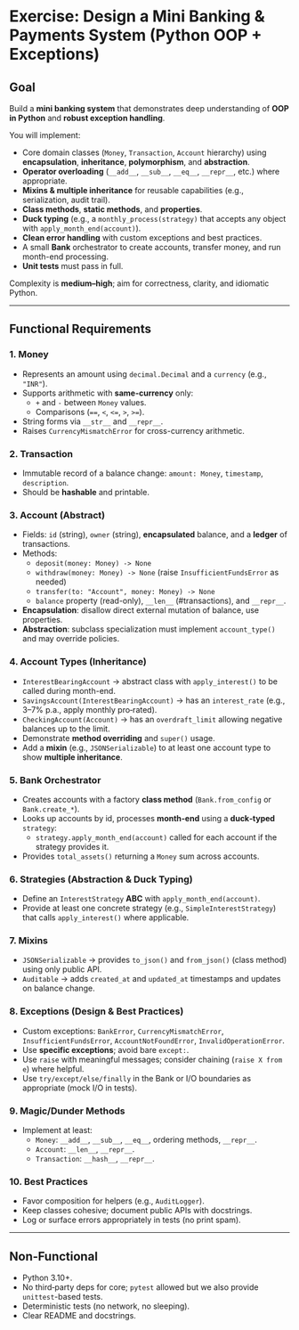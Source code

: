 # Exercise: Design a Mini Banking & Payments System (Python OOP + Exceptions)

## Goal
Build a **mini banking system** that demonstrates deep understanding of **OOP in Python** and **robust exception handling**.

You will implement:
- Core domain classes (`Money`, `Transaction`, `Account` hierarchy) using **encapsulation**, **inheritance**, **polymorphism**, and **abstraction**.
- **Operator overloading** (`__add__`, `__sub__`, `__eq__`, `__repr__`, etc.) where appropriate.
- **Mixins & multiple inheritance** for reusable capabilities (e.g., serialization, audit trail).
- **Class methods**, **static methods**, and **properties**.
- **Duck typing** (e.g., a `monthly_process(strategy)` that accepts any object with `apply_month_end(account)`).
- **Clean error handling** with custom exceptions and best practices.
- A small **Bank** orchestrator to create accounts, transfer money, and run month-end processing.
- **Unit tests** must pass in full.

Complexity is **medium–high**; aim for correctness, clarity, and idiomatic Python.

---

## Functional Requirements

### 1. Money
- Represents an amount using `decimal.Decimal` and a `currency` (e.g., `"INR"`).
- Supports arithmetic with **same-currency** only:
  - `+` and `-` between `Money` values.
  - Comparisons (`==`, `<`, `<=`, `>`, `>=`).
- String forms via `__str__` and `__repr__`.
- Raises `CurrencyMismatchError` for cross-currency arithmetic.

### 2. Transaction
- Immutable record of a balance change: `amount: Money`, `timestamp`, `description`.
- Should be **hashable** and printable.

### 3. Account (Abstract)
- Fields: `id` (string), `owner` (string), **encapsulated** balance, and a **ledger** of transactions.
- Methods:
  - `deposit(money: Money) -> None`
  - `withdraw(money: Money) -> None` (raise `InsufficientFundsError` as needed)
  - `transfer(to: "Account", money: Money) -> None`
  - `balance` property (read-only), `__len__` (#transactions), and `__repr__`.
- **Encapsulation**: disallow direct external mutation of balance, use properties.
- **Abstraction**: subclass specialization must implement `account_type()` and may override policies.

### 4. Account Types (Inheritance)
- `InterestBearingAccount` → abstract class with `apply_interest()` to be called during month-end.
- `SavingsAccount(InterestBearingAccount)` → has an `interest_rate` (e.g., 3–7% p.a., apply monthly pro‑rated).
- `CheckingAccount(Account)` → has an `overdraft_limit` allowing negative balances up to the limit.
- Demonstrate **method overriding** and `super()` usage.
- Add a **mixin** (e.g., `JSONSerializable`) to at least one account type to show **multiple inheritance**.

### 5. Bank Orchestrator
- Creates accounts with a factory **class method** (`Bank.from_config` or `Bank.create_*`).
- Looks up accounts by id, processes **month-end** using a **duck‑typed** `strategy`:
  - `strategy.apply_month_end(account)` called for each account if the strategy provides it.
- Provides `total_assets()` returning a `Money` sum across accounts.

### 6. Strategies (Abstraction & Duck Typing)
- Define an `InterestStrategy` **ABC** with `apply_month_end(account)`.
- Provide at least one concrete strategy (e.g., `SimpleInterestStrategy`) that calls `apply_interest()` where applicable.

### 7. Mixins
- `JSONSerializable` → provides `to_json()` and `from_json()` (class method) using only public API.
- `Auditable` → adds `created_at` and `updated_at` timestamps and updates on balance change.

### 8. Exceptions (Design & Best Practices)
- Custom exceptions: `BankError`, `CurrencyMismatchError`, `InsufficientFundsError`, `AccountNotFoundError`, `InvalidOperationError`.
- Use **specific exceptions**; avoid bare `except:`.
- Use `raise` with meaningful messages; consider chaining (`raise X from e`) where helpful.
- Use `try/except/else/finally` in the Bank or I/O boundaries as appropriate (mock I/O in tests).

### 9. Magic/Dunder Methods
- Implement at least:
  - `Money`: `__add__`, `__sub__`, `__eq__`, ordering methods, `__repr__`.
  - `Account`: `__len__`, `__repr__`.
  - `Transaction`: `__hash__`, `__repr__`.

### 10. Best Practices
- Favor composition for helpers (e.g., `AuditLogger`).
- Keep classes cohesive; document public APIs with docstrings.
- Log or surface errors appropriately in tests (no print spam).

---

## Non‑Functional
- Python 3.10+.
- No third‑party deps for core; `pytest` allowed but we also provide `unittest`-based tests.
- Deterministic tests (no network, no sleeping).
- Clear README and docstrings.

